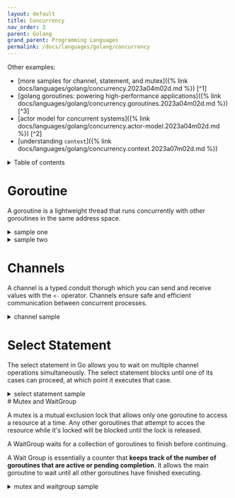 ```yaml
---
layout: default
title: Concurrency
nav_order: 3
parent: Golang
grand_parent: Programming Languages
permalink: /docs/languages/golang/concurrency
---
```


Other examples:
- [more samples for channel, statement, and mutex]({% link docs/languages/golang/concurrency.2023a04m02d.md %}) [^1]
- [golang goroutines: powering high-performance applications]({% link docs/languages/golang/concurrency.goroutines.2023a04m02d.md %}) [^3]
- [actor model for concurrent systems]({% link docs/languages/golang/concurrency.actor-model.2023a04m02d.md %}) [^2]
- [understanding `context`]({% link docs/languages/golang/concurrency.context.2023a07m02d.md %})

<details markdown="block">
  <summary>
    Table of contents
  </summary>
  {: .text-delta }
1. TOC
{:toc}
</details>

# Goroutine

A goroutine is a lightweight thread that runs concurrently with other goroutines in the same address space.

<details markdown="block">
  <summary>
    sample one
  </summary>

```golang
package main

import (
  "fmt"
  "time"
)

func printMessage(message string, ch chan string, sec int) {
  time.Sleep(time.Duration(sec) * time.Second)
  ch <- message
}

func main() {
  ch := make(chan string)
  fmt.Println("1")
  go printMessage("Hello, Go!", ch, 2)
  go printMessage("Welcome to Concurrency!", ch, 1)

  fmt.Println("2")
  msg1 := <-ch
  fmt.Println(msg1)

  msg2 := <-ch
  fmt.Println(msg2)
  fmt.Println("3")
}
```

<br/>
</details>

<details markdown="block">
  <summary>
    sample two
  </summary>

```golang
package main

import (
  "fmt"
  "time"
)

func main() {
  go printMessage("Hello", 5)
  go printMessage("world", 5)
  time.Sleep(1 * time.Second)
  fmt.Println("goroutine")
}

func printMessage(msg string, count int) {
  for i := 0; i < count; i++ {
    fmt.Println(msg)
    time.Sleep(100 * time.Millisecond)
  }
}

/*
OUTPUT

world
Hello
Hello
world
Hello
world
Hello
world
world
Hello
goroutine
*/
```

<br/>
</details>

# Channels

A channel is a typed conduit thorugh which you can send and receive values with the `<-` operator. Channels ensure safe and efficient communication between concurrent processes.

<details markdown="block">
  <summary>
    channel sample
  </summary>
```golang
package main

import (
  "fmt"
  "time"
)

func main() {
  ch := make(chan string)
  go func() {
    ch <- "Hello from channel!"
    time.Sleep(2 * time.Second)
    ch <- "Hi from channel!"
    close(ch)
  }()

  msg, ok := "", true
  for ok {
    msg, ok = <-ch
    fmt.Println(msg)
  }
}

/*
OUTPUT

Hello from channel!
Hi from channel!
*/
```
----
<br/>
<!-- channel sample -->
</details>

## Buffered Channels

Buffered channels are channels that can hold a certain number of values before they are read.
Buffered channels are created using the `make` function with a second argument specfying the buffer size.

<details markdown="block">
  <summary>
    buffered channel sample
  </summary>
```golang
package main

import (
  "fmt"
)

func main() {
  ch := make(chan string, 1)
  go func() {
    ch <- "Hello from channel!"
    fmt.Println(1)
    ch <- "Hi from channel!"
    fmt.Println(2)
    ch <- "Hi-five from channel!"
    fmt.Println(3)
    ch <- "Hi there from channel!"
    fmt.Println(4)
    close(ch)
  }()

  msg, ok := "", true
  for ok {
    msg, ok = <-ch
    fmt.Println("---")
    fmt.Println(msg)
  }
}

/*
OUTPUT

1
2
---
Hello from channel!
---
Hi from channel!
---
Hi-five from channel!
3
4
---
Hi there from channel!
---
*/
```
----
<br/>
<!-- buffered channel sample -->
</details>

# Select Statement

The select statement in Go allows you to wait on multiple channel operations simultaneously.
The select statement blocks until one of its cases can proceed, at which point it executes that case.

<details markdown="block">
  <summary>
    select statement sample
  </summary>
```golang
package main

import (
  "fmt"
  "time"
)

func main() {
  ch1 := make(chan string)
  ch2 := make(chan string)

  go func() {
    time.Sleep(time.Second)
    ch1 <- "Hello from channel 1!"
    time.Sleep(time.Second)
    ch1 <- "Hello twice from channel 1!"
  }()

  go func() {
    time.Sleep(time.Second)
    ch2 <- "Hello from channel 2!"
  }()

  select {
  case msg1 := <-ch1:
    fmt.Println(msg1)
  case msg2 := <-ch2:
    fmt.Println(msg2)
  }
}

/*
OUTPUT

Hello from channel 1!
*/
```
----
<br/>
<!-- select statement sample -->
</details>

<details markdown="block">
  <summary>
    a golang channel for doing a graceful shutdown
  </summary>

A sample from a Medium post. [^5]

```golang
package main

import (
  "fmt"
  "os"
  "os/signal"
  "syscall"
  "time"
)

func main() {
  quit := make(chan os.Signal, 1)
  signal.Notify(quit, syscall.SIGINT, syscall.SIGTERM)
  select {
  case sig := <-quit:
    fmt.Printf("Received signal: %s\n", sig)
    // Perform graceful shutdown logic
  case <-time.After(time.Second * 10):
    fmt.Println("Timeout reached, shutting down...")
    // Perform graceful shutdown logic
  }
  fmt.Println("Server gracefully shut down")
}
```

----
<br/>
<!-- a golang channel for doing a graceful shutdown -->
</details>
# Mutex and WaitGroup

A mutex is a mutual exclusion lock that allows only one goroutine to access a resource at a time. Any other goroutines that attempt to acces the resource while it's locked will be blocked until the lock is released.

A WaitGroup waits for a collection of goroutines to finish before continuing.

A Wait Group is essentially a counter that __keeps track of the number of goroutines that are active or pending completion__. It allows the main goroutine to wait until all other goroutines have finished executing.

<details markdown="block">
  <summary>
    mutex and waitgroup sample
  </summary>
```golang
package main

import (
  "fmt"
  "sync"
  "time"
)

func main() {
  var wg sync.WaitGroup
  c := Counter{count: 0}
  for i := 0; i < 10; i++ {
    wg.Add(1)
    go func(n int) {
      defer wg.Done()
      time.Sleep(time.Duration(n) * time.Second)
      c.Increment()
      fmt.Println("Goroutine", n, "finished")
    }(i)
  }
  wg.Wait()
  fmt.Println(c.Count())
  fmt.Println("All goroutines finished")
}

type Counter struct {
  count int
  mutex sync.Mutex
}

func (c *Counter) Increment() {
  c.mutex.Lock()
  defer c.mutex.Unlock()
  c.count++
}

func (c *Counter) Count() int {
  c.mutex.Lock()
  defer c.mutex.Unlock()
  return c.count
}

/*
OUTPUT

Hello from channel 1!
*/
```
----
<br/>
<!-- mutex and waitgroup sample -->
</details>

# Context

In Go, the `context` package provides a powerful mechanism for managing the lifecycle of operations and __propagating cancellation signals across goroutines__. It allows to set deadlines, timeouts, and cancelation signals, helping to control the execution of the code and handle resource cleanup gracefully. There are three commonly used functions in the context package for managing cancellation: `WithCancel`, `WithTimeout`, and `WithDeadline`. [^4]
- [understanding `context`]({% link docs/languages/golang/concurrency.context.2023a07m02d.md %})

__What is the purpose of the `context` package in Go?__
The `context` package provides a way to pass cancellation signals, deadlines, and other request-scoped values across API boundaries.
It is used to manage the lifecycle of operations and facilitate cancellation and timeout handling.

__What is `context` and why it is needed?__
In Go, a context is a mechanism for managing concurrent operations, such as goroutines, by passing information and signals between different parts of a program. It allows for handling timeouts, cancellations, and sharing values in a controlled manner.


----

[^1]: [Mastering Advanced Go Concurrency: Powerful Concepts and Examples](https://medium.com/@utkarshjha_81903/mastering-advanced-go-concurrency-powerful-concepts-and-examples-2011d8b01855)
[^2]: [Actor model for concurrent systems, an introduction in GO](https://medium.com/@joao_vaz/actor-model-for-concurrent-systems-an-introduction-in-go-75fd25f2f04e)
[^3]: [Golang Goroutines: Powering High-Performance Applications](https://medium.com/@cerebrovinny/golang-goroutines-powering-high-performance-applications-767742d961ce)
[^4]: [Context in GoLang _by Sai Teja_](https://medium.com/@saiteja180/context-in-golang-e8cde4fba1e2)
[^5]: [An use case of go channels that you did not know about](https://dsysd-dev.medium.com/an-use-case-of-go-channels-that-you-did-not-know-about-2459b491a9f5)
